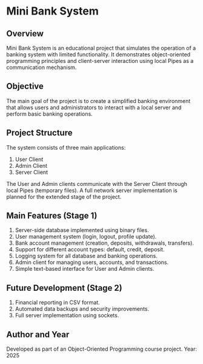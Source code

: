 Mini Bank System
================

Overview
--------
Mini Bank System is an educational project that simulates the operation of a banking system with limited functionality.
It demonstrates object-oriented programming principles and client-server interaction using local Pipes as a communication mechanism.

Objective
---------
The main goal of the project is to create a simplified banking environment that allows users and administrators to interact with a local server and perform basic banking operations.

Project Structure
-----------------
The system consists of three main applications:
1. User Client
2. Admin Client
3. Server Client

The User and Admin clients communicate with the Server Client through local Pipes (temporary files).
A full network server implementation is planned for the extended stage of the project.

Main Features (Stage 1)
-----------------------
1. Server-side database implemented using binary files.
2. User management system (login, logout, profile update).
3. Bank account management (creation, deposits, withdrawals, transfers).
4. Support for different account types: default, credit, deposit.
5. Logging system for all database and banking operations.
6. Admin client for managing users, accounts, and transactions.
7. Simple text-based interface for User and Admin clients.

Future Development (Stage 2)
----------------------------
1. Financial reporting in CSV format.
2. Automated data backups and security improvements.
3. Full server implementation using sockets.

Author and Year
---------------
Developed as part of an Object-Oriented Programming course project.
Year: 2025
